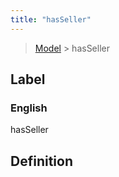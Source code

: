 ```yaml
---
title: "hasSeller"
---
```


> [Model](../../) > hasSeller

## Label

### English
hasSeller


## Definition



    
